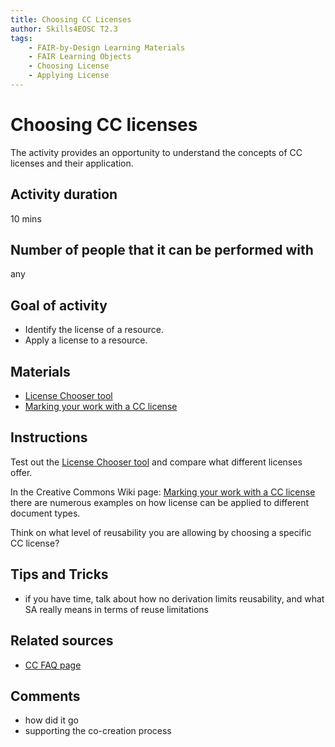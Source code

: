 ```yaml
---
title: Choosing CC Licenses
author: Skills4EOSC T2.3
tags: 
    - FAIR-by-Design Learning Materials
    - FAIR Learning Objects
    - Choosing License
    - Applying License
---
```


# Choosing CC licenses

The activity provides an opportunity to understand the concepts of CC licenses and their application. 

## Activity duration

10 mins

## Number of people that it can be performed with

any

## Goal of activity

- Identify the license of a resource.
- Apply a license to a resource.

## Materials

- [License Chooser tool](https://creativecommons.org/choose/)
- [Marking your work with a CC license](https://wiki.creativecommons.org/wiki/Marking_your_work_with_a_CC_license)

## Instructions

Test out the [License Chooser tool](https://creativecommons.org/choose/) and compare what different licenses offer.

In the Creative Commons Wiki page: [Marking your work with a CC license](https://wiki.creativecommons.org/wiki/Marking_your_work_with_a_CC_license) there are numerous examples on how license can be applied to different document types.

Think on what level of reusability you are allowing by choosing a specific CC license?

## Tips and Tricks

- if you have time, talk about how no derivation limits reusability, and what SA really means in terms of reuse limitations

## Related sources

- [CC FAQ page](https://creativecommons.org/faq/)

## Comments

- how did it go
- supporting the co-creation process